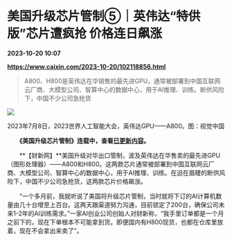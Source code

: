# 美国升级芯片管制⑤｜英伟达“特供版”芯片遭疯抢 价格连日飙涨

**2023-10-20 10:07**

**https://www.caixin.com/2023-10-20/102118856.html**

> A800、H800是英伟达在华销售的最先进GPU，通常被部署到中国互联网云厂商、大模型公司、智算中心的数据中心，用于AI推理、训练。断供风险下，中国不少公司急抢货

  

![](https://img.caixin.com/2023-10-20/169779576782767_840_560.jpg)

2023年7月8日，2023世界人工智能大会，英伟达GPU——A800。图：视觉中国

  

　　**《美国升级芯片管制》连载中，查看[已更新内容](https://key.caixin.com/topic/BQ02.000006408)。**

　　**【财新网】**美国升级对华出口管制，波及英伟达在华售卖的最先进GPU（图形处理器）——A800和H800。这两款芯片通常被部署到中国互联网云厂商、大模型公司、智算中心的数据中心，用于AI推理、训练。在迫在眉睫的断供风险下，中国不少公司急抢货，这两款芯片价格飙涨。

　　“一个多月前，我就听说了美国将升级芯片管制，当时就将下订的AI计算机数量由几十台增至上百台。这两天跟渠道努力沟通，目前锁定了200台，确保公司未来1-2年的AI训练需求。”一家AI创业公司创始人对财新称，“我手里订单都是一个月之前下的，现在下单根本不可能拿到货。即便国内有H800现货，也都在仓库里放着，现在不会拿出来卖了”。